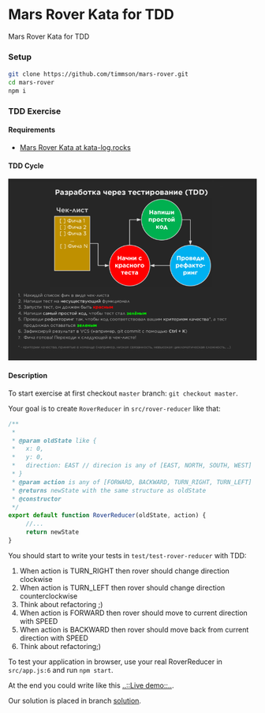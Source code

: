 # Mars Rover Kata for TDD
Mars Rover Kata for TDD

### Setup
```sh
git clone https://github.com/timmson/mars-rover.git
cd mars-rover
npm i
```

### TDD Exercise

#### Requirements
- [Mars Rover Kata at kata-log.rocks](https://kata-log.rocks/mars-rover-kata)

#### TDD Cycle

![tdd-cycle](tdd-cycle.png)

#### Description

To start exercise at first checkout ```master``` branch: ```git checkout master```.

Your goal is to create ```RoverReducer``` in ```src/rover-reducer``` like that:
````js
/**
 * 
 * @param oldState like {
 *   x: 0,
 *   y: 0,
 *   direction: EAST // direcion is any of [EAST, NORTH, SOUTH, WEST]
 * }
 * @param action is any of [FORWARD, BACKWARD, TURN_RIGHT, TURN_LEFT]
 * @returns newState with the same structure as oldState
 * @constructor
 */
export default function RoverReducer(oldState, action) {
     //...
     return newState
}
````

You should start to write your tests in ```test/test-rover-reducer``` with TDD:

1. When action is TURN_RIGHT then rover should change direction clockwise
2. When action is TURN_LEFT then rover should change direction counterclockwise
3. Think about refactoring ;)
4. When action is FORWARD then rover should move to current direction with SPEED
5. When action is BACKWARD then rover should move back from current direction with SPEED
6. Think about refactoring;)

To test your application in browser, use your real RoverReducer in ```src/app.js:6``` and run ```npm start```.

At the end you could write like this [..::Live demo::..](https://timmson.github.io/mars-rover/).

Our solution is placed in branch [solution](../solution).
